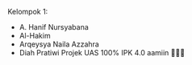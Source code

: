 Kelompok 1:
- A. Hanif Nursyabana
- Al-Hakim
- Arqeysya Naila Azzahra
- Diah Pratiwi
Projek UAS 100% IPK 4.0 aamiin 🙏🙏🙏

